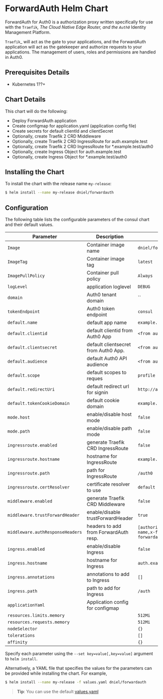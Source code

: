 # ForwardAuth Helm Chart
ForwardAuth for Auth0 is a authorization proxy written specifically
for use with the `Traefik`_, The Cloud Native Edge Router, and the `Auth0`_
Identity Management Platform.

`Traefik`_ will act as the gate to your applications, and the ForwardAuth
application will act as the gatekeeper and authorize requests to your
applications. The management of users, roles and permissions are handled
in Auth0.

## Prerequisites Details
* Kubernetes 1??+

## Chart Details
This chart will do the following:

* Deploy ForwardAuth application
* Create configmap for application.yaml (application config file)
* Create secrets for default clientId and clientSecret
* Optionally, create Traefik 2 CRD Middleware
* Optionally, create Traefik 2 CRD IngressRoute for auth.example.test
* Optionally, create Traefik 2 CRD IngressRoute for *.example.test/auth0
* Optionally, create Ingress Object for auth.example.test
* Optionally, create Ingress Object for *.example.test/auth0

## Installing the Chart

To install the chart with the release name `my-release`:

```bash
$ helm install --name my-release dniel/forwardauth
```

## Configuration

The following table lists the configurable parameters of the consul chart and their default values.

| Parameter                        | Description                           | Default                                                    |
| -------------------------------- | ------------------------------------- | ---------------------------------------------------------- |
| `Image`                          | Container image name                  | `dniel/forwardauth`                                        |
| `ImageTag`                       | Container image tag                   | `latest`                                                   |
| `ImagePullPolicy`                | Container pull policy                 | `Always`                                                   |
| `logLevel`                       | application loglevel                  | `DEBUG`                                                    |
| `domain`                         | Auth0 tenant domain                   | ``                                                         |
| `tokenEndpoint`                  | Auth0 token endpoint                  | `consul`                                                   |
| `default.name`                   | default app name                      | `example.test`                                             |
| `default.clientid`               | default clientid from Auth0 App       | `<from auth0 config>`                                      |
| `default.clientsecret`           | default clientsecret from Auth0 App.  | `<from auth0 config>`                                      |
| `default.audience`               | default Auth0 API audience            | `<from auth0 api>`                                         |
| `default.scope`                  | default scopes to reques              | `profile openid email`                                     |
| `default.redirectUri`            | default redirect url for signin       | `http://auth.example.test/signin`                          |
| `default.tokenCookieDomain`      | default cookie domain                 | `example.test`                                             |
| `mode.host`                      | enable/disable host mode              | `false`                                                    |
| `mode.path`                      | enable/disable path mode              | `false`                                                    |
| `ingressroute.enabled`           | generate Traefik CRD IngressRoute     | `false`                                                    |
| `ingressroute.hostname`          | hostname for IngressRoute             | `example.test`                                             |
| `ingressroute.path`              | path for IngressRoute                 | `/auth0`                                                   |
| `ingressroute.certResolver`      | certificate resolver to use           | `default`                                                  |
| `middleware.enabled`             | generate Traefik CRD Middleware       | `false`                                                    |
| `middleware.trustForwardHeader`  | enable/disable trustForwardHeader     | `true`                                                     |
| `middleware.authResponseHeaders` | headers to add from ForwardAuth resp. | `[authorization,x-forwardauth-name,x-forwardauth-sub,x-forwardauth-email]` |
| `ingress.enabled`                | enable/disable Ingress                | `false`                                                    |
| `ingress.hostname`               | hostname for Ingress                  | `auth.example.test`                                        |
| `ingress.annotations`            | annotations to add to Ingress         | `[]`                                                       |
| `ingress.path`                   | path to add for Ingress               | `/auth`                                                    |
| `applicationYaml`                | Application config for configmap      |                                                            |
| `resources.limits.memory`        |                                       | `512Mi`                                                    |
| `resources.requests.memory`      |                                       | `512Mi`                                                    |
| `nodeSelector`                   |                                       | `{}`                                                       |
| `tolerations`                    |                                       | `[]`                                                       |
| `affinity`                       |                                       | `{}`                                                       |


Specify each parameter using the `--set key=value[,key=value]` argument to `helm install`.

Alternatively, a YAML file that specifies the values for the parameters can be provided while installing the chart. For example,

```bash
$ helm install --name my-release -f values.yaml dniel/forwardauth
```
> **Tip**: You can use the default [values.yaml](values.yaml)
